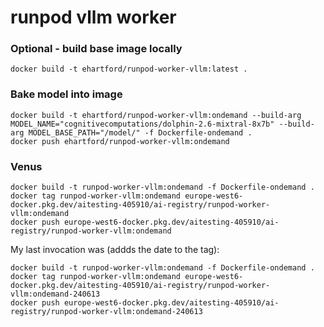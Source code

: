 # runpod vllm worker


### Optional - build base image locally

```shell
docker build -t ehartford/runpod-worker-vllm:latest .
```

### Bake model into image

```shell
docker build -t ehartford/runpod-worker-vllm:ondemand --build-arg MODEL_NAME="cognitivecomputations/dolphin-2.6-mixtral-8x7b" --build-arg MODEL_BASE_PATH="/model/" -f Dockerfile-ondemand .
docker push ehartford/runpod-worker-vllm:ondemand
```
### Venus

```shell
docker build -t runpod-worker-vllm:ondemand -f Dockerfile-ondemand .
docker tag runpod-worker-vllm:ondemand europe-west6-docker.pkg.dev/aitesting-405910/ai-registry/runpod-worker-vllm:ondemand
docker push europe-west6-docker.pkg.dev/aitesting-405910/ai-registry/runpod-worker-vllm:ondemand
```

My last invocation was (addds the date to the tag):

```shell
docker build -t runpod-worker-vllm:ondemand -f Dockerfile-ondemand .
docker tag runpod-worker-vllm:ondemand europe-west6-docker.pkg.dev/aitesting-405910/ai-registry/runpod-worker-vllm:ondemand-240613
docker push europe-west6-docker.pkg.dev/aitesting-405910/ai-registry/runpod-worker-vllm:ondemand-240613
```
